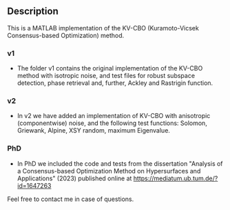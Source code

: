 ## Description

This is a MATLAB implementation of the KV-CBO (Kuramoto-Vicsek Consensus-based Optimization) method.

### v1

* The folder v1 contains the original implementation of the KV-CBO method with isotropic noise, and test files for robust subspace detection, phase retrieval and, further, Ackley and Rastrigin function. 

### v2

* In v2 we have added an implementation of KV-CBO with anisotropic (componentwise) noise, and the following test functions: Solomon, Griewank, Alpine, XSY random, maximum Eigenvalue.

### PhD

* In PhD we included the code and tests from the dissertation "Analysis of a Consensus-based Optimization Method on Hypersurfaces and Applications" (2023) published online at https://mediatum.ub.tum.de/?id=1647263


Feel free to contact me in case of questions.

